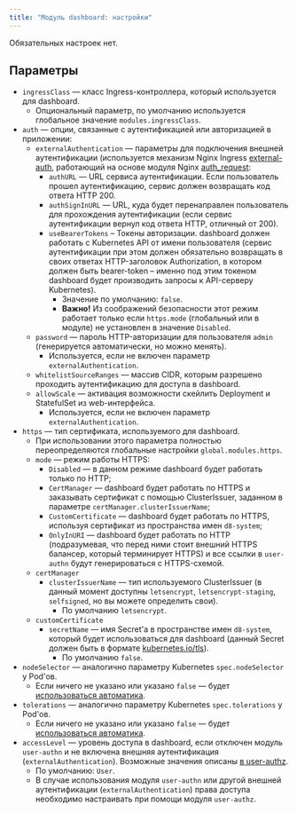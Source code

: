 ```yaml
---
title: "Модуль dashboard: настройки"
---
```


Обязательных настроек нет.

## Параметры
* `ingressClass` — класс Ingress-контроллера, который используется для dashboard.
    * Опциональный параметр, по умолчанию используется глобальное значение `modules.ingressClass`.
* `auth` — опции, связанные с аутентификацией или авторизацией в приложении:
    * `externalAuthentication` — параметры для подключения внешней аутентификации (используется механизм Nginx Ingress [external-auth](https://kubernetes.github.io/ingress-nginx/examples/auth/external-auth/), работающий на основе модуля Nginx [auth_request](http://nginx.org/en/docs/http/ngx_http_auth_request_module.html):
         * `authURL` — URL сервиса аутентификации. Если пользователь прошел аутентификацию, сервис должен возвращать код ответа HTTP 200.
         * `authSignInURL` — URL, куда будет перенаправлен пользователь для прохождения аутентификации (если сервис аутентификации вернул код ответа HTTP, отличный от 200).
         * `useBearerTokens` – Токены авторизации. dashboard должен работать с Kubernetes API от имени пользователя (сервис аутентификации при этом должен обязательно возвращать в своих ответах HTTP-заголовок Authorization, в котором должен быть bearer-token – именно под этим токеном dashboard будет производить запросы к API-серверу Kubernetes).
             * Значение по умолчанию: `false`.
             * **Важно!** Из соображений безопасности этот режим работает только если `https.mode` (глобальный или в модуле) не установлен в значение `Disabled`.
    * `password` — пароль HTTP-авторизации для пользователя `admin` (генерируется автоматически, но можно менять).
         * Используется, если не включен параметр `externalAuthentication`.
    * `whitelistSourceRanges` — массив CIDR, которым разрешено проходить аутентификацию для доступа в dashboard.
    * `allowScale` — активация возможности скейлить Deployment и StatefulSet из web-интерфейса.
         * Используется, если не включен параметр `externalAuthentication`.
* `https` — тип сертификата, используемого для dashboard.
    * При использовании этого параметра полностью переопределяются глобальные настройки `global.modules.https`.
    * `mode` — режим работы HTTPS:
        * `Disabled` — в данном режиме dashboard будет работать только по HTTP;
        * `CertManager` — dashboard будет работать по HTTPS и заказывать сертификат с помощью ClusterIssuer, заданном в параметре `certManager.clusterIssuerName`;
        * `CustomCertificate` — dashboard будет работать по HTTPS, используя сертификат из пространства имен `d8-system`;
        * `OnlyInURI` — dashboard будет работать по HTTP (подразумевая, что перед ними стоит внешний HTTPS балансер, который терминирует HTTPS) и все ссылки в `user-authn` будут генерироваться с HTTPS-схемой.
    * `certManager`
      * `clusterIssuerName` — тип используемого ClusterIssuer (в данный момент доступны `letsencrypt`, `letsencrypt-staging`, `selfsigned`, но вы можете определить свои).
        * По умолчанию `letsencrypt`.
    * `customCertificate`
      * `secretName` — имя Secret'а в пространстве имен `d8-system`, который будет использоваться для dashboard (данный Secret должен быть в формате [kubernetes.io/tls](https://kubernetes.github.io/ingress-nginx/user-guide/tls/#tls-secrets)).
        * По умолчанию `false`.
* `nodeSelector` — аналогично параметру Kubernetes `spec.nodeSelector` у Pod'ов.
    * Если ничего не указано или указано `false` — будет [использоваться автоматика](../../#выделение-узлов-под-определенный-вид-нагрузки).
* `tolerations` — аналогично параметру Kubernetes `spec.tolerations` у Pod'ов.
    * Если ничего не указано или указано `false` — будет [использоваться автоматика](../../#выделение-узлов-под-определенный-вид-нагрузки).
* `accessLevel` — уровень доступа в dashboard, если отключен модуль `user-authn` и не включена внешняя аутентификация (`externalAuthentication`). Возможные значения описаны [в user-authz](../../modules/140-user-authz/).
    * По умолчанию: `User`.
    * В случае использования модуля `user-authn` или другой внешней аутентификации (`externalAuthentication`) права доступа необходимо настраивать при помощи модуля `user-authz`.
